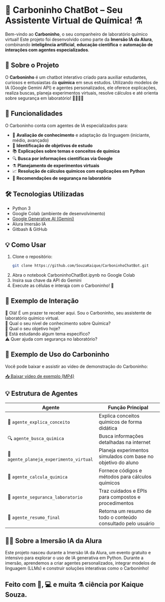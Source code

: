 # 🧪 Carboninho ChatBot – Seu Assistente Virtual de Química! ⚗️  
Bem-vindo ao **Carboninho**, o seu companheiro de laboratório químico virtual! Este projeto foi desenvolvido como parte da **Imersão IA da Alura**, combinando **inteligência artificial**, **educação científica** e **automação de interações com agentes especializados**.  

## 🧠 Sobre o Projeto  
O **Carboninho** é um chatbot interativo criado para auxiliar estudantes, curiosos e entusiastas da **química** em seus estudos. Utilizando modelos de IA (Google Gemini API) e agentes personalizados, ele oferece explicações, realiza buscas, planeja experimentos virtuais, resolve cálculos e até orienta sobre segurança em laboratório! 👨‍🔬👩‍🔬  

## 🔬 Funcionalidades  
O Carboninho conta com agentes de IA especializados para:  
- 🧠 **Avaliação de conhecimento** e adaptação da linguagem (iniciante, médio, avançado)  
- 🎯 **Identificação de objetivos de estudo**  
- 📚 **Explicações sobre temas e conceitos de química**  
- 🔍 **Busca por informações científicas via Google**  
- ⚗️ **Planejamento de experimentos virtuais**  
- 📈 **Resolução de cálculos químicos com explicações em Python**  
- 🧯 **Recomendações de segurança no laboratório**  

## 🛠️ Tecnologias Utilizadas  
- Python 3  
- Google Colab (ambiente de desenvolvimento)  
- [Google Generative AI (Gemini)](https://ai.google.dev/)  
- Alura Imersão IA  
- Gitbash & GitHub  

## 💡 Como Usar  
1. Clone o repositório:  
   ```bash  
   git clone https://github.com/SouzaKaique/CarboninhoChatBot.git
   ```
2. Abra o notebook CarboninhoChatBot.ipynb no Google Colab
3. Insira sua chave da API do Gemini
4. Execute as células e interaja com o Carboninho! 🤖

## 🧪 Exemplo de Interação
👋 Olá! É um prazer te receber aqui. Sou o Carboninho, seu assistente de laboratório químico virtual.  
🧬 Qual o seu nível de conhecimento sobre Química?  
🎯 Qual o seu objetivo hoje?  
🧪 Está estudando algum tema específico?  
⚠️ Quer ajuda com segurança no laboratório?  

## 🎥 Exemplo de Uso do Carboninho

Você pode baixar e assistir ao vídeo de demonstração do Carboninho:

[📥 Baixar vídeo de exemplo (MP4)](./videos/Carboninho_Video.mp4)

## 💡 Estrutura de Agentes

| Agente                          | Função Principal                                                |
|-------------------------------|-----------------------------------------------------------------|
| 🧪 `agente_explica_conceito`   | Explica conceitos químicos de forma didática                    |
| 🔍 `agente_busca_quimica`      | Busca informações detalhadas na internet                        |
| 🧫 `agente_planeja_experimento_virtual` | Planeja experimentos simulados com base no objetivo do aluno   |
| 📐 `agente_calcula_quimica`    | Fornece códigos e métodos para cálculos químicos                |
| 🧯 `agente_seguranca_laboratorio` | Traz cuidados e EPIs para compostos e procedimentos             |
| 🧯 `agente_resumo_final` | Retorna um resumo de todo o conteúdo consultado pelo usuário             |

## 👨‍🏫 Sobre a Imersão IA da Alura
Este projeto nasceu durante a Imersão IA da Alura, um evento gratuito e intensivo para explorar o uso de IA generativa em Python.
Durante a imersão, aprendemos a criar agentes personalizados, integrar modelos de linguagem (LLMs) e construir soluções interativas como o Carboninho!


## Feito com 💙, 💻 e muita ⚗️ ciência por Kaique Souza.
 


